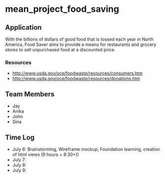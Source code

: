 # mean_project_food_saving

## Application

With the billions of dollars of good food that is tossed each year in North America, Food Saver aims to provide a means for restaurants and grocery stores to sell unpurchased food at a discounted price.

### Resources
* http://www.usda.gov/oce/foodwaste/resources/consumers.htm
* http://www.usda.gov/oce/foodwaste/resources/donations.htm


## Team Members

* Jay
* Anika
* John
* Sina

## Time Log

* July 6: Brainstorming, Wireframe mockup, Foundation learning, creation of html views (9 hours + 8:30+))
* July 7:
* July 8:
* July 9:
